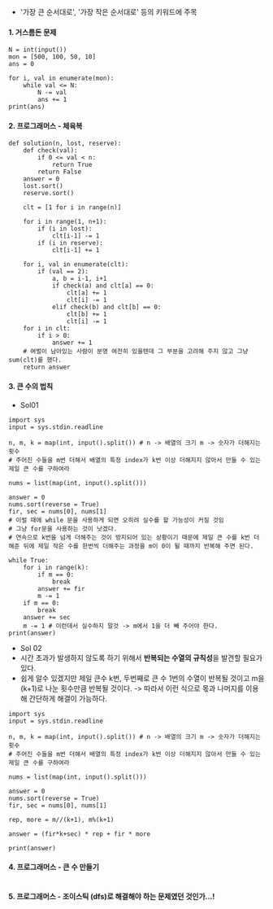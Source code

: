 - '가장 큰 순서대로', '가장 작은 순서대로' 등의 키워드에 주목
#### 1. 거스름돈 문제
```py3
N = int(input())
mon = [500, 100, 50, 10]
ans = 0

for i, val in enumerate(mon):
    while val <= N:
        N -= val
        ans += 1
print(ans)
```
#### 2. 프로그래머스 - 체육복
```py3
def solution(n, lost, reserve):
    def check(val):
        if 0 <= val < n:
            return True
        return False
    answer = 0
    lost.sort()
    reserve.sort()
    
    clt = [1 for i in range(n)]
    
    for i in range(1, n+1):
        if (i in lost):
            clt[i-1] -= 1
        if (i in reserve):
            clt[i-1] += 1
    
    for i, val in enumerate(clt):
        if (val == 2):
            a, b = i-1, i+1
            if check(a) and clt[a] == 0:
                clt[a] += 1
                clt[i] -= 1
            elif check(b) and clt[b] == 0:
                clt[b] += 1
                clt[i] -= 1
    for i in clt:
        if i > 0:
            answer += 1
    # 여벌이 남아있는 사람이 분명 여전히 있을텐데 그 부분을 고려해 주지 않고 그냥 sum(clt)를 했다.
    return answer
```
#### 3. 큰 수의 법칙
- Sol01
```py3
import sys
input = sys.stdin.readline

n, m, k = map(int, input().split()) # n -> 배열의 크기 m -> 숫자가 더해지는 횟수 
# 주어진 수들을 m번 더해서 배열의 특정 index가 k번 이상 더해지지 않아서 만들 수 있는 제일 큰 수를 구하여라

nums = list(map(int, input().split()))

answer = 0
nums.sort(reverse = True)
fir, sec = nums[0], nums[1]
# 이럴 때에 while 문을 사용하게 되면 오히려 실수를 할 가능성이 커질 것임
# 그냥 for문을 사용하는 것이 낫겠다.
# 연속으로 k번을 넘게 더해주는 것이 방지되어 있는 상황이기 때문에 제일 큰 수를 k번 더해준 뒤에 제일 작은 수를 한번씩 더해주는 과정을 m이 0이 될 때까지 반복해 주면 된다.

while True:
    for i in range(k):
        if m == 0:
            break
        answer += fir
        m -= 1
    if m == 0:
        break
    answer += sec
    m -= 1 # 이런데서 실수하지 말것 -> m에서 1을 더 빼 주어야 한다.
print(answer)
```
- Sol 02
- 시간 초과가 발생하지 않도록 하기 위해서 **반복되는 수열의 규칙성**을 발견할 필요가 있다.
- 쉽게 알수 있겠지만 제일 큰수 k번, 두번째로 큰 수 1번의 수열이 반복될 것이고 m을 (k+1)로 나눈 횟수만큼 반복될 것이다. -> 따라서 이런 식으로 몫과 나머지를 이용해 간단하게 해결이 가능하다.
```py3
import sys
input = sys.stdin.readline

n, m, k = map(int, input().split()) # n -> 배열의 크기 m -> 숫자가 더해지는 횟수 
# 주어진 수들을 m번 더해서 배열의 특정 index가 k번 이상 더해지지 않아서 만들 수 있는 제일 큰 수를 구하여라

nums = list(map(int, input().split()))

answer = 0
nums.sort(reverse = True)
fir, sec = nums[0], nums[1]

rep, more = m//(k+1), m%(k+1)

answer = (fir*k+sec) * rep + fir * more

print(answer)
```
#### 4. 프로그래머스 - 큰 수 만들기
```py3

```

#### 5. 프로그래머스 - 조이스틱 (dfs)로 해결해야 하는 문제였던 것인가...! 